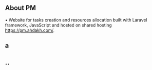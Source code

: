 
## About PM

•	Website for tasks creation and resources allocation built with Laravel framework, JavaScript and hosted on shared hosting https://pm.ahdakh.com/.
## a
..
-
